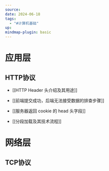 ```yaml
---
source: 
date: 2024-06-18
tags:
  - "#计算机基础"
up: 
mindmap-plugin: basic
---
```

# 应用层
## HTTP协议

-  [[HTTP Header 头介绍及其用途]]

-  [[前端提交成功，后端无法接受数据的排查步骤]]

- [[服务器返回 cookie 的 head 头字段]]

- [[分段加载及其技术流程]]

# 网络层

## TCP协议


